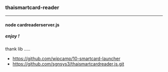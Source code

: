 ### thaismartcard-reader
---------------------------
#### node cardreaderserver.js

##### enjoy !

thank lib .....
* https://github.com/wipcamp/10-smartcard-launcher 
* https://github.com/sgnsys3/thaismartcardreader.js.git

